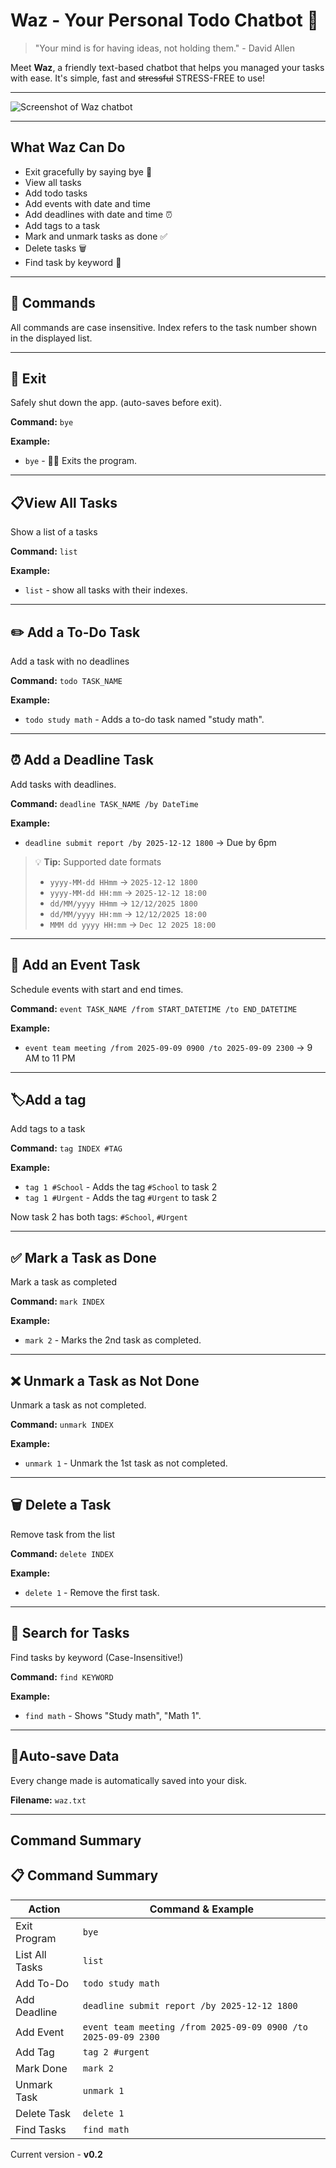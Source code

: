 # Waz - Your Personal Todo Chatbot 🤖

>  "Your mind is for having ideas, not holding them." - David Allen

Meet **Waz**, a friendly text-based chatbot that helps you managed your tasks with ease.
It's simple, fast and ~~stressful~~ STRESS-FREE to use!

---
![Screenshot of Waz chatbot](Ui.png)

---
## What Waz Can Do
- Exit gracefully by saying bye 👋
- View all tasks
- Add todo tasks
- Add events with date and time
- Add deadlines with date and time ⏰
- Add tags to a task
- Mark and unmark tasks as done ✅
- Delete tasks 🗑️
- Find task by keyword 🔎
---
## 🚀 Commands
All commands are case insensitive. Index refers to the task number shown in the displayed list.

---
## 🚪 Exit
Safely shut down the app. (auto-saves before exit).

**Command:** `bye`

**Example:** 
- `bye` - 👋🏻 Exits the program.

---
## 📋View All Tasks
Show a list of a tasks

**Command:** `list`

**Example:**
- `list` - show all tasks with their indexes.

---
## ✏️ Add a To-Do Task
Add a task with no deadlines

**Command:** `todo TASK_NAME`

**Example:**
- `todo study math` - Adds a to-do task named "study math".

---
## ⏰ Add a Deadline Task
Add tasks with deadlines.

**Command:** `deadline TASK_NAME /by DateTime`

**Example:**
- `deadline submit report /by 2025-12-12 1800` -> Due by 6pm

> 💡 **Tip:** Supported date formats
>- `yyyy-MM-dd HHmm` → `2025-12-12 1800`
>- `yyyy-MM-dd HH:mm` → `2025-12-12 18:00`
>- `dd/MM/yyyy HHmm` → `12/12/2025 1800`
>- `dd/MM/yyyy HH:mm` → `12/12/2025 18:00`
>- `MMM dd yyyy HH:mm` → `Dec 12 2025 18:00`

---
## 🎃️ Add an Event Task
Schedule events with start and end times.

**Command:** `event TASK_NAME /from START_DATETIME /to END_DATETIME`

**Example:**
- `event team meeting /from 2025-09-09 0900 /to 2025-09-09 2300` -> 9 AM to 11 PM

---
## 🏷️Add a tag
Add tags to a task

**Command:** `tag INDEX #TAG`

**Example:**
- `tag 1 #School` - Adds the tag `#School` to task 2
- `tag 1 #Urgent` - Adds the tag `#Urgent` to task 2

Now task 2 has both tags: `#School`, `#Urgent`

---
## ✅ Mark a Task as Done
Mark a task as completed

**Command:** `mark INDEX`

**Example:**
- `mark 2` - Marks the 2nd task as completed.

---
## ❌ Unmark a Task as Not Done
Unmark a task as not completed.

**Command:** `unmark INDEX`

**Example:**
- `unmark 1` - Unmark the 1st task as not completed.

---
## 🗑️ Delete a Task
Remove task from the list

**Command:** `delete INDEX`

**Example:**
- `delete 1` - Remove the first task.

---
## 🔎 Search for Tasks
Find tasks by keyword (Case-Insensitive!)

**Command:** `find KEYWORD`

**Example:**
- `find math` - Shows "Study math", "Math 1".

---
## 🛟Auto-save Data
Every change made is automatically saved into your disk.

**Filename:** `waz.txt`

---

## Command Summary
## 📋 Command Summary

| Action              | Command & Example                                              |
|---------------------|----------------------------------------------------------------|
| Exit Program        | `bye`                                                          |
| List All Tasks      | `list`                                                         |
| Add To-Do           | `todo study math`                                              |
| Add Deadline        | `deadline submit report /by 2025-12-12 1800`                   |
| Add Event           | `event team meeting /from 2025-09-09 0900 /to 2025-09-09 2300` |
| Add Tag             | `tag 2 #urgent`                                                |
| Mark Done           | `mark 2`                                                       |
| Unmark Task         | `unmark 1`                                                     |
| Delete Task         | `delete 1`                                                     |
| Find Tasks          | `find math`                                                    |

Current version - **v0.2**
